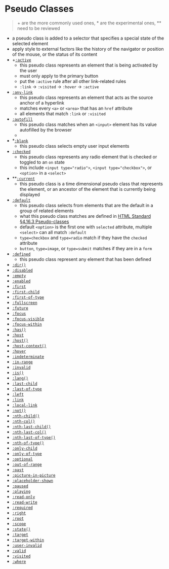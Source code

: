 # Pseudo Classes

> \+ are the more commonly used ones, \* are the experimental ones, \*\* need to be reviewed

- a pseudo class is added to a selector that specifies a special state of the selected element
- apply style to external factors like the history of the navigator or position of the mouse, or the status of its content
- +[`:active`](https://developer.mozilla.org/en-US/docs/Web/CSS/:active)
  - this pseudo class represents an element that is being activated by the user
  - must only apply to the primary button
  - put the `:active` rule after all other link-related rules
  - `:link` -> `:visited` -> `:hover` -> `:active`
- [`:any-link`](https://developer.mozilla.org/en-US/docs/Web/CSS/:any-link)
  - this pseudo class represents an element that acts as the source anchor of a hyperlink
  - matches every `<a>` or `<area>` that has an `href` attribute
  - all elements that match `:link` or `:visited`
- [`:autofill`](https://developer.mozilla.org/en-US/docs/Web/CSS/:autofill)
  - this pseudo class matches when an `<input>` element has its value autofilled by the browser
  -
- \*[`:blank`](https://developer.mozilla.org/en-US/docs/Web/CSS/:blank)
  - this pseudo class selects empty user input elements
- [`:checked`](https://developer.mozilla.org/en-US/docs/Web/CSS/:checked)
  - this pseudo class represents any radio element that is checked or toggled to an `on` state
  - this include `<input type="radio">`, `<input type="checkbox">`, or `<option>` in a `<select>`
- \*\*[`:current`](https://developer.mozilla.org/en-US/docs/Web/CSS/:current)
  - this pseudo class is a time dimensional pseudo class that represents the element, or an ancestor of the element that is currently being displayed
- [`:default`](https://developer.mozilla.org/en-US/docs/Web/CSS/:default)
  - this pseudo class selects from elements that are the default in a group of related elements
  - what this pseudo class matches are defined in [HTML Standard §4.16.3 Pseudo-classes](https://html.spec.whatwg.org/multipage/semantics-other.html#selector-default)
  - default `<option>` is the first one with `selected` attribute, multiple `<select>` can all match `:default`
  - `type=checkbox` and `type=radio` match if they have the `checked` attribute
  - `button`, `type=image`, or `type=submit` matches if they are in a `form`
- [`:defined`](https://developer.mozilla.org/en-US/docs/Web/CSS/:defined)
  - this pseudo class represent any element that has been defined
- [`:dir()`]()
- [`:disabled`]()
- [`:empty`]()
- [`:enabled`]()
- [`:first`]()
- [`:first-child`]()
- [`:first-of-type`]()
- [`:fullscreen`]()
- [`:future`]()
- [`:focus`]()
- [`:focus-visible`]()
- [`:focus-within`]()
- [`:has()`]()
- [`:host`]()
- [`:host()`]()
- [`:host-context()`]()
- [`:hover`]()
- [`:indeterminate`]()
- [`:in-range`]()
- [`:invalid`]()
- [`:is()`]()
- [`:lang()`]()
- [`:last-child`]()
- [`:last-of-type`]()
- [`:left`]()
- [`:link`]()
- [`:local-link`]()
- [`:not()`]()
- [`:nth-child()`]()
- [`:nth-col()`]()
- [`:nth-last-child()`]()
- [`:nth-last-col()`]()
- [`:nth-last-of-type()`]()
- [`:nth-of-type()`]()
- [`:only-child`]()
- [`:only-of-type`]()
- [`:optional`]()
- [`:out-of-range`]()
- [`:past`]()
- [`:picture-in-picture`]()
- [`:placeholder-shown`]()
- [`:paused`]()
- [`:playing`]()
- [`:read-only`]()
- [`:read-write`]()
- [`:required`]()
- [`:right`]()
- [`:root`]()
- [`:scope`]()
- [`:state()`]()
- [`:target`]()
- [`:target-within`]()
- [`:user-invalid`]()
- [`:valid`]()
- [`:visited`]()
- [`:where`]()
